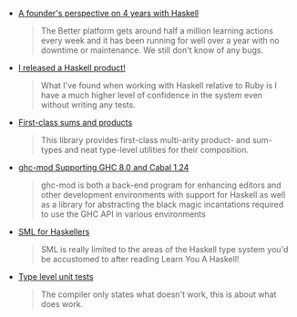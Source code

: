 -   [A founder's perspective on 4 years with Haskell](http://baatz.io/posts/haskell-in-a-startup/)

    > The Better platform gets around half a million learning actions every week and it has been running for well over a year with no downtime or maintenance. We still don't know of any bugs.

-   [I released a Haskell product!](https://jezenthomas.com/i-released-a-haskell-product/)

    > What I've found when working with Haskell relative to Ruby is I have a much higher level of confidence in the system even without writing any tests.

-   [First-class sums and products](https://nikita-volkov.github.io/first-class-sums-and-products/)

    > This library provides first-class multi-arity product- and sum-types and neat type-level utilities for their composition.

-   [ghc-mod Supporting GHC 8.0 and Cabal 1.24](https://mail.haskell.org/pipermail/haskell-cafe/2016-August/124533.html)

    > ghc-mod is both a back-end program for enhancing editors and other development environments with support for Haskell as well as a library for abstracting the black magic incantations required to use the GHC API in various environments

-   [SML for Haskellers](http://jozefg.bitbucket.org/posts/2015-04-24-sml-for-haskellers.html)

    > SML is really limited to the areas of the Haskell type system you'd be accustomed to after reading Learn You A Haskell!

-   [Type level unit tests](https://np.reddit.com/r/haskell/comments/4vl0yn/ann_type_level_unittests/)

    > The compiler only states what doesn't work, this is about what does work.
